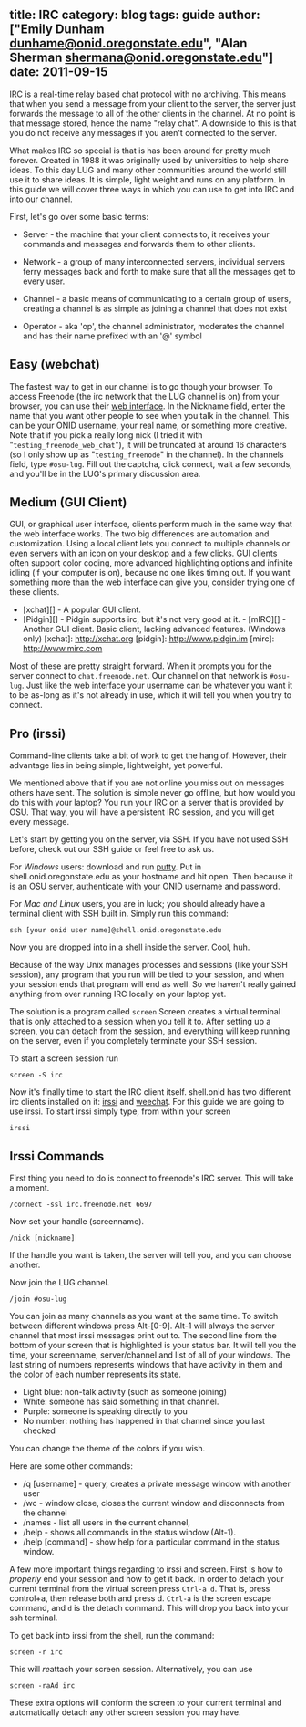 title: IRC
category: blog
tags: guide
author: ["Emily Dunham <dunhame@onid.oregonstate.edu>", "Alan Sherman <shermana@onid.oregonstate.edu>"]
date: 2011-09-15
---

IRC is a real-time relay based chat protocol with no archiving. This means that
when you send a message from your client to the server, the server just
forwards the message to all of the other clients in the channel. At no point is
that message stored, hence the name "relay chat". A downside to this is that
you do not receive any messages if you aren't connected to the server. 

What makes IRC so special is that is has been around for pretty much forever.
Created in 1988 it was originally used by universities to help share ideas. To
this day LUG and many other communities around the world still use it to share
ideas. It is simple, light weight and runs on any platform. In this guide we
will cover three ways in which you can use to get into IRC and into our
channel.

[irc]: http://en.wikipedia.org/wiki/IRC

First, let's go over some basic terms:

-   Server - the machine that your client connects to, it receives your
    commands and messages and forwards them to other clients.

-   Network - a group of many interconnected servers, individual servers ferry
    messages back and forth to make sure that all the messages get to every
user.

-   Channel - a basic means of communicating to a certain group of users,
    creating a channel is as simple as joining a channel that does not exist 

+   Operator - aka 'op', the channel administrator, moderates the channel and
has their name prefixed with an '@' symbol

Easy (webchat)
--------------

The fastest way to get in our channel is to go though your browser. To access
Freenode (the irc network that the LUG channel is on) from your browser, you
can use their [web interface][freenodeweb]. In the Nickname field, enter the
name that you want other people to see when you talk in the channel. This can
be your ONID username, your real name, or something more creative. Note that if
you pick a really long nick (I tried it with "`testing_freenode_web_chat`"), it
will be truncated at around 16 characters (so I only show up as
"`testing_freenode`" in the channel). In the channels field, type `#osu-lug`.
Fill out the captcha, click connect, wait a few seconds, and you'll be in the
LUG's primary discussion area.

[freenodeweb]: http://webchat.freenode.net/

Medium (GUI Client)
-------------------

GUI, or graphical user interface, clients perform much in the same way that the
web interface works. The two big differences are automation and customization.
Using a local client lets you connect to multiple channels or even servers with
an icon on your desktop and a few clicks. GUI clients often support color
coding,  more advanced highlighting options and infinite idling (if your
computer is on), because no one likes timing out. If you want something more
than the web interface can give you, consider trying one of these clients.

-   [xchat][] - A popular GUI client.
-   [Pidgin][] - Pidgin supports irc, but it's not very good at it.  -   [mIRC][] - Another GUI client. Basic client, lacking advanced features. (Windows only) 
[xchat]: http://xchat.org
[pidgin]: http://www.pidgin.im
[mirc]: http://www.mirc.com

Most of these are pretty straight forward. When it prompts you for the server
connect to `chat.freenode.net`. Our channel on that network is `#osu-lug`. Just
like the web interface your username can be whatever you want it to be as-long
as it's not already in use, which it will tell you when you try to connect. 

Pro (irssi)
-----------

Command-line clients take a bit of work to get the hang of. 
However, their advantage lies in being simple, lightweight, yet powerful.

We mentioned above that if you are not online you miss out on messages others
have sent. The solution is simple never go offline, but how would you do this
with your laptop? You run your IRC on a server that is provided by OSU. That
way, you will have a persistent IRC session, and you will get every message.

Let's start by getting you on the server, via SSH.  If you have not used SSH
before, check out our SSH guide or feel free to ask us.  

For *Windows* users: download and run [putty][putty]. Put in
shell.onid.oregonstate.edu as your hostname and hit open. Then because it is an
OSU server, authenticate with your ONID username and password.

For *Mac and Linux* users, you are in luck; you should already have a terminal
client with SSH built in. Simply run this command:
	
	ssh [your onid user name]@shell.onid.oregonstate.edu

Now you are dropped into in a shell inside the server. Cool, huh.

Because of the way Unix manages processes and sessions (like your SSH session),
any program that you run will be tied to your session, and when your session
ends that program will end as well. So we haven't really gained anything from
over running IRC locally on your laptop yet.

The solution is a program called `screen` Screen creates a virtual terminal
that is only attached to a session when you tell it to. After setting up a
screen, you can detach from the session, and everything will keep running on
the server, even if you completely terminate your SSH session.

To start a screen session run

	screen -S irc

Now it's finally time to start the IRC client itself. shell.onid has two
different irc clients installed on it: [irssi][irssi] and [weechat][weechat].
For this guide we are going to use irssi. To start irssi simply type, from
within your screen
	
	irssi


Irssi Commands
--------------

First thing you need to do is connect to freenode's IRC server. This will
take a moment.

	/connect -ssl irc.freenode.net 6697

Now set your handle (screenname).

	/nick [nickname]

If the handle you want is taken, the server will tell you, and you can choose
another.

Now join the LUG channel.

	/join #osu-lug

You can join as many channels as you want at the same time. To switch between
different windows press Alt-[0-9]. Alt-1 will always the server channel that
most irssi messages print out to. The second line from the bottom of your
screen that is highlighted is your status bar. It will tell you the time, your
screenname, server/channel and list of all of your windows. The last string of
numbers represents windows that have activity in them and the color of each
number represents its state.

-   Light blue: non-talk activity (such as someone joining)
-   White: someone has said something in that channel.
-   Purple: someone is speaking directly to you 
-   No number: nothing has happened in that channel since you last checked

You can change the theme of the colors if you wish.

Here are some other commands:

-   /q [username] - query, creates a private message window with another user 
-   /wc - window close, closes the current window and disconnects from the channel 
-   /names - list all users in the current channel, 
-   /help - shows all commands in the status window (Alt-1).
-   /help [command] - show help for a particular command in the status window.  

A few more important things regarding to irssi and screen. First is how to
*properly* end your session and how to get it back. In order to detach your
current terminal from the virtual screen press `Ctrl-a d`. That is, press
control+a, then release both and press d. `Ctrl-a` is the screen escape
command, and `d` is the detach command. This will drop you back into your ssh
terminal. 

To get back into irssi from the shell, run the command:

	screen -r irc

This will *re*attach your screen session. Alternatively, you can use

    screen -raAd irc

These extra options will conform the screen to your current terminal and
automatically detach any other screen session you may have.

[putty]:http://the.earth.li/~sgtatham/putty/latest/x86/putty.exe
[irssi]: http://www.irssi.org
[weechat]: http://www.weechat.org
